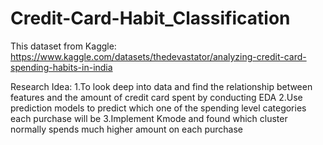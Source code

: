 # Credit-Card-Habit_Classification

This dataset from Kaggle: https://www.kaggle.com/datasets/thedevastator/analyzing-credit-card-spending-habits-in-india

Research Idea: 
  1.To look deep into data and find the relationship between features and the amount of credit card spent by conducting EDA 
  2.Use prediction models to predict which one of the spending level categories each purchase will be 
  3.Implement Kmode and found which cluster normally spends much higher amount on each purchase 
